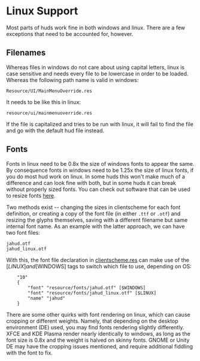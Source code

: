 # Linux Support

Most parts of huds work fine in both windows and linux. There are a few exceptions that need to be accounted for, however.

## Filenames

Whereas files in windows do not care about using capital letters, linux is case sensitive and needs every file to be lowercase in order to be loaded. Whereas the following path name is valid in windows:
```
Resource/UI/MainMenuOverride.res
```
It needs to be like this in linux:
```
resource/ui/mainmenuoverride.res
```
If the file is capitalized and tries to be run with linux, it will fail to find the file and go with the default hud file instead.

## Fonts

Fonts in linux need to be 0.8x the size of windows fonts to appear the same. By consequence fonts in windows need to be 1.25x the size of linux fonts, if you do most hud work on linux. In some huds this won't make much of a difference and can look fine with both, but in some huds it can break without properly sized fonts. You can check out software that can be used to resize fonts [here](/0-TUTORIAL/0-Tools.md).

Two methods exist -- changing the sizes in clientscheme for each font definition, or creating a copy of the font file (in either `.ttf` or `.otf`) and resizing the glyphs themselves, saving with a different filename but same internal font name. As an example with the latter approach, we can have two font files:

```
jahud.otf
jahud_linux.otf
```

With this, the font file declaration in [clientscheme.res](/0-TUTORIAL/3-Editing-Clientscheme.md) can make use of the [$LINUX] and [$WINDOWS] tags to switch which file to use, depending on OS:
```
	"10"
	{
		"font" "resource/fonts/jahud.otf" [$WINDOWS]
		"font" "resource/fonts/jahud_linux.otf" [$LINUX]
		"name" "jahud"
	}
```

There are some other quirks with font rendering on linux, which can cause cropping or different weights. Namely, that depending on the desktop environment (DE) used, you may find fonts rendering slightly differently. XFCE and KDE Plasma render nearly identically to windows, as long as the font size is 0.8x and the weight is halved on skinny fonts. GNOME or Unity DE may have the cropping issues mentioned, and require additional fiddling with the font to fix.
